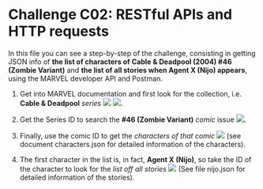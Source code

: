 # Challenge C02: RESTful APIs and HTTP requests

In this file you can see a step-by-step of the challenge, consisting in getting JSON info of **the list of characters of Cable & Deadpool (2004) #46 (Zombie Variant)** and **the list of all stories when Agent X (Nijo) appears**, using the MARVEL developer API and Postman.

1. Get into MARVEL documentation and first look for the collection, i.e. **Cable & Deadpool** *series* ![](img/"scr1.png") ![](img/"scr2.png").

2. Get the Series ID to search the **#46 (Zombie Variant)** *comic* issue ![](img/"scr3.png").

3. Finally, use the comic ID to get the *characters of that comic* ![](img/"scr4.png") (see document characters.json for detailed information of the characters).

4. The first character in the list is, in fact, **Agent X (Nijo)**, so take the ID of the character to look for  the *list off all stories* ![](img/"scr5.png") (See file nijo.json for detailed information of the stories).


